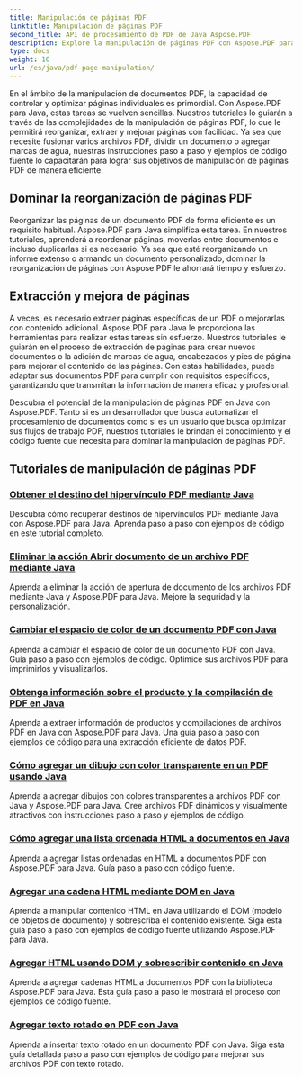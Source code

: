 ```yaml
---
title: Manipulación de páginas PDF
linktitle: Manipulación de páginas PDF
second_title: API de procesamiento de PDF de Java Aspose.PDF
description: Explore la manipulación de páginas PDF con Aspose.PDF para Java. Aprenda a reorganizar, extraer y mejorar páginas PDF sin esfuerzo.
type: docs
weight: 16
url: /es/java/pdf-page-manipulation/
---
```


En el ámbito de la manipulación de documentos PDF, la capacidad de controlar y optimizar páginas individuales es primordial. Con Aspose.PDF para Java, estas tareas se vuelven sencillas. Nuestros tutoriales lo guiarán a través de las complejidades de la manipulación de páginas PDF, lo que le permitirá reorganizar, extraer y mejorar páginas con facilidad. Ya sea que necesite fusionar varios archivos PDF, dividir un documento o agregar marcas de agua, nuestras instrucciones paso a paso y ejemplos de código fuente lo capacitarán para lograr sus objetivos de manipulación de páginas PDF de manera eficiente.

## Dominar la reorganización de páginas PDF

Reorganizar las páginas de un documento PDF de forma eficiente es un requisito habitual. Aspose.PDF para Java simplifica esta tarea. En nuestros tutoriales, aprenderá a reordenar páginas, moverlas entre documentos e incluso duplicarlas si es necesario. Ya sea que esté reorganizando un informe extenso o armando un documento personalizado, dominar la reorganización de páginas con Aspose.PDF le ahorrará tiempo y esfuerzo.

## Extracción y mejora de páginas

A veces, es necesario extraer páginas específicas de un PDF o mejorarlas con contenido adicional. Aspose.PDF para Java le proporciona las herramientas para realizar estas tareas sin esfuerzo. Nuestros tutoriales le guiarán en el proceso de extracción de páginas para crear nuevos documentos o la adición de marcas de agua, encabezados y pies de página para mejorar el contenido de las páginas. Con estas habilidades, puede adaptar sus documentos PDF para cumplir con requisitos específicos, garantizando que transmitan la información de manera eficaz y profesional.

Descubra el potencial de la manipulación de páginas PDF en Java con Aspose.PDF. Tanto si es un desarrollador que busca automatizar el procesamiento de documentos como si es un usuario que busca optimizar sus flujos de trabajo PDF, nuestros tutoriales le brindan el conocimiento y el código fuente que necesita para dominar la manipulación de páginas PDF.

## Tutoriales de manipulación de páginas PDF
### [Obtener el destino del hipervínculo PDF mediante Java](./get-pdf-hyperlink-destination-using-java/)
Descubra cómo recuperar destinos de hipervínculos PDF mediante Java con Aspose.PDF para Java. Aprenda paso a paso con ejemplos de código en este tutorial completo.
### [Eliminar la acción Abrir documento de un archivo PDF mediante Java](./remove-document-open-action-from-pdf-file-using-java/)
Aprenda a eliminar la acción de apertura de documento de los archivos PDF mediante Java y Aspose.PDF para Java. Mejore la seguridad y la personalización.
### [Cambiar el espacio de color de un documento PDF con Java](./change-color-space-of-pdf-document-using-java/)
Aprenda a cambiar el espacio de color de un documento PDF con Java. Guía paso a paso con ejemplos de código. Optimice sus archivos PDF para imprimirlos y visualizarlos.
### [Obtenga información sobre el producto y la compilación de PDF en Java](./get-product-and-build-information-of-pdf-in-java/)
Aprenda a extraer información de productos y compilaciones de archivos PDF en Java con Aspose.PDF para Java. Una guía paso a paso con ejemplos de código para una extracción eficiente de datos PDF.
### [Cómo agregar un dibujo con color transparente en un PDF usando Java](./how-to-add-drawing-with-transparent-color-in-pdf-using-java/)
Aprenda a agregar dibujos con colores transparentes a archivos PDF con Java y Aspose.PDF para Java. Cree archivos PDF dinámicos y visualmente atractivos con instrucciones paso a paso y ejemplos de código.
### [Cómo agregar una lista ordenada HTML a documentos en Java](./add-html-ordered-list-into-documents-in-java/)
Aprenda a agregar listas ordenadas en HTML a documentos PDF con Aspose.PDF para Java. Guía paso a paso con código fuente.
### [Agregar una cadena HTML mediante DOM en Java](./add-html-string-using-dom-in-java/)
Aprenda a manipular contenido HTML en Java utilizando el DOM (modelo de objetos de documento) y sobrescriba el contenido existente. Siga esta guía paso a paso con ejemplos de código fuente utilizando Aspose.PDF para Java.
### [Agregar HTML usando DOM y sobrescribir contenido en Java](./add-html-using-dom-and-overwrite-content-in-java/)
Aprenda a agregar cadenas HTML a documentos PDF con la biblioteca Aspose.PDF para Java. Esta guía paso a paso le mostrará el proceso con ejemplos de código fuente.
### [Agregar texto rotado en PDF con Java](./add-rotated-text-in-pdf-using-java/)
Aprenda a insertar texto rotado en un documento PDF con Java. Siga esta guía detallada paso a paso con ejemplos de código para mejorar sus archivos PDF con texto rotado.